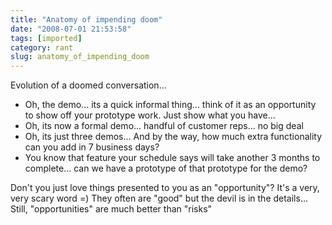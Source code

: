 ```yaml
---
title: "Anatomy of impending doom"
date: "2008-07-01 21:53:58"
tags: [imported]
category: rant
slug: anatomy_of_impending_doom
---
```


Evolution of a doomed conversation...

<ul>
	<li>Oh, the demo... its a quick informal thing... think of it as an opportunity to show off your prototype work.  Just show what you have...</li>
	<li>Oh, its now a formal demo... handful of customer reps... no big deal</li>
	<li>Oh, its just three demos...  And by the way, how much extra functionality can you add in 7 business days?</li>
	<li>You know that feature your schedule says will take another 3 months to complete... can we have a prototype of that prototype for the demo?</li>
</ul>

Don't you just love things presented to you as an "opportunity"? It's a very,
very scary word =) They often are "good" but the devil is in the details...
Still, "opportunities" are much better than "risks"
